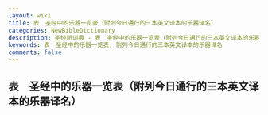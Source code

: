 ```yaml
---
layout: wiki
title: 表　圣经中的乐器一览表（附列今日通行的三本英文译本的乐器译名）
categories: NewBibleDictionary
description: 圣经新词典 - 表　圣经中的乐器一览表（附列今日通行的三本英文译本的乐器译名）
keywords: 表　圣经中的乐器一览表, 附列今日通行的三本英文译本的乐器译名
comments: false
---
```


## 表　圣经中的乐器一览表（附列今日通行的三本英文译本的乐器译名）










